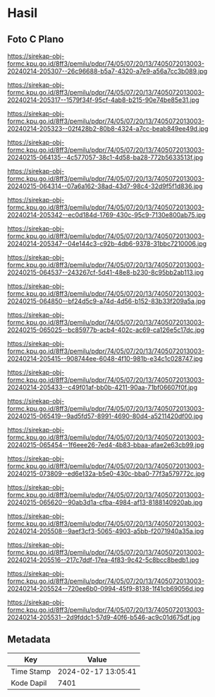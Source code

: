 # Hasil

## Foto C Plano

https://sirekap-obj-formc.kpu.go.id/8ff3/pemilu/pdpr/74/05/07/20/13/7405072013003-20240214-205307--26c96688-b5a7-4320-a7e9-a56a7cc3b089.jpg

https://sirekap-obj-formc.kpu.go.id/8ff3/pemilu/pdpr/74/05/07/20/13/7405072013003-20240214-205317--1579f34f-95cf-4ab8-b215-90e74be85e31.jpg

https://sirekap-obj-formc.kpu.go.id/8ff3/pemilu/pdpr/74/05/07/20/13/7405072013003-20240214-205323--02f428b2-80b8-4324-a7cc-beab849ee49d.jpg

https://sirekap-obj-formc.kpu.go.id/8ff3/pemilu/pdpr/74/05/07/20/13/7405072013003-20240215-064135--4c577057-38c1-4d58-ba28-772b5633513f.jpg

https://sirekap-obj-formc.kpu.go.id/8ff3/pemilu/pdpr/74/05/07/20/13/7405072013003-20240215-064314--07a6a162-38ad-43d7-98c4-32d9f5f1d836.jpg

https://sirekap-obj-formc.kpu.go.id/8ff3/pemilu/pdpr/74/05/07/20/13/7405072013003-20240214-205342--ec0d184d-1769-430c-95c9-7130e800ab75.jpg

https://sirekap-obj-formc.kpu.go.id/8ff3/pemilu/pdpr/74/05/07/20/13/7405072013003-20240214-205347--04e144c3-c92b-4db6-9378-31bbc7210006.jpg

https://sirekap-obj-formc.kpu.go.id/8ff3/pemilu/pdpr/74/05/07/20/13/7405072013003-20240215-064537--243267cf-5d41-48e8-b230-8c95bb2ab113.jpg

https://sirekap-obj-formc.kpu.go.id/8ff3/pemilu/pdpr/74/05/07/20/13/7405072013003-20240215-064850--bf24d5c9-a74d-4d56-b152-83b33f209a5a.jpg

https://sirekap-obj-formc.kpu.go.id/8ff3/pemilu/pdpr/74/05/07/20/13/7405072013003-20240215-065025--bc85977b-acb4-402c-ac69-ca126e5c17dc.jpg

https://sirekap-obj-formc.kpu.go.id/8ff3/pemilu/pdpr/74/05/07/20/13/7405072013003-20240214-205415--908744ee-6048-4f10-981b-e34c1c028747.jpg

https://sirekap-obj-formc.kpu.go.id/8ff3/pemilu/pdpr/74/05/07/20/13/7405072013003-20240214-205433--c49f01af-bb0b-4211-90aa-71bf06607f0f.jpg

https://sirekap-obj-formc.kpu.go.id/8ff3/pemilu/pdpr/74/05/07/20/13/7405072013003-20240215-065419--9ad5fd57-8991-4690-80d4-a5211420df00.jpg

https://sirekap-obj-formc.kpu.go.id/8ff3/pemilu/pdpr/74/05/07/20/13/7405072013003-20240215-065454--1f6eee26-7ed4-4b83-bbaa-afae2e63cb99.jpg

https://sirekap-obj-formc.kpu.go.id/8ff3/pemilu/pdpr/74/05/07/20/13/7405072013003-20240215-073809--ed6e132a-b5e0-430c-bba0-77f3a579772c.jpg

https://sirekap-obj-formc.kpu.go.id/8ff3/pemilu/pdpr/74/05/07/20/13/7405072013003-20240215-065620--90ab3d1a-cfba-4984-af13-8188140920ab.jpg

https://sirekap-obj-formc.kpu.go.id/8ff3/pemilu/pdpr/74/05/07/20/13/7405072013003-20240214-205508--9aef3cf3-5065-4903-a5bb-f2071940a35a.jpg

https://sirekap-obj-formc.kpu.go.id/8ff3/pemilu/pdpr/74/05/07/20/13/7405072013003-20240214-205516--217c7ddf-17ea-4f83-9c42-5c8bcc8bedb1.jpg

https://sirekap-obj-formc.kpu.go.id/8ff3/pemilu/pdpr/74/05/07/20/13/7405072013003-20240214-205524--720ee6b0-0994-45f9-8138-1f41cb69056d.jpg

https://sirekap-obj-formc.kpu.go.id/8ff3/pemilu/pdpr/74/05/07/20/13/7405072013003-20240214-205531--2d9fddc1-57d9-40f6-b546-ac9c01d675df.jpg


## Metadata

| Key        | Value               |
| ---------- | ------------------- |
| Time Stamp | 2024-02-17 13:05:41 |
| Kode Dapil | 7401                |



